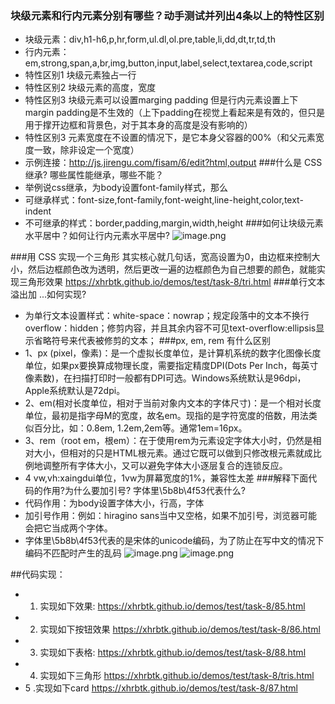 ### 块级元素和行内元素分别有哪些？动手测试并列出4条以上的特性区别
- 块级元素：div,h1-h6,p,hr,form,ul.dl,ol.pre,table,li,dd,dt,tr,td,th
- 行内元素：em,strong,span,a,br,img,button,input,label,select,textarea,code,script
- 特性区别1 块级元素独占一行
- 特性区别2 块级元素的高度，宽度
- 特性区别3 块级元素可以设置marging  padding  但是行内元素设置上下margin padding是不生效的（上下padding在视觉上看起来是有效的，但只是用于撑开边框和背景色，对于其本身的高度是没有影响的）
- 特性区别3 元素宽度在不设置的情况下，是它本身父容器的00%（和父元素宽度一致，除非设定一个宽度）
- 示例连接：http://js.jirengu.com/fisam/6/edit?html,output
###什么是 CSS 继承? 哪些属性能继承，哪些不能？
- 举例说css继承，为body设置font-family样式，那么
- 可继承样式：font-size,font-family,font-weight,line-height,color,text-indent
- 不可继承的样式：border,padding,margin,width,height
###如何让块级元素水平居中？如何让行内元素水平居中?
![image.png](http://upload-images.jianshu.io/upload_images/8649258-c51ac4216e5272e9.png?imageMogr2/auto-orient/strip%7CimageView2/2/w/1240)


###用 CSS 实现一个三角形
其实核心就几句话，宽高设置为0，由边框来控制大小，然后边框颜色改为透明，然后更改一遍的边框颜色为自己想要的颜色，就能实现三角形效果
https://xhrbtk.github.io/demos/test/task-8/tri.html
###单行文本溢出加 ...如何实现?
- 为单行文本设置样式：white-space：nowrap；规定段落中的文本不换行overflow：hidden；修剪内容，并且其余内容不可见text-overflow:ellipsis显示省略符号来代表被修剪的文本；
###px, em, rem 有什么区别
- 1、px (pixel，像素)：是一个虚拟长度单位，是计算机系统的数字化图像长度单位，如果px要换算成物理长度，需要指定精度DPI(Dots Per Inch，每英寸像素数)，在扫描打印时一般都有DPI可选。Windows系统默认是96dpi，Apple系统默认是72dpi。
- 2、em(相对长度单位，相对于当前对象内文本的字体尺寸)：是一个相对长度单位，最初是指字母M的宽度，故名em。现指的是字符宽度的倍数，用法类似百分比，如：0.8em, 1.2em,2em等。通常1em=16px。
- 3、rem（root em，根em）：在于使用rem为元素设定字体大小时，仍然是相对大小，但相对的只是HTML根元素。通过它既可以做到只修改根元素就成比例地调整所有字体大小，又可以避免字体大小逐层复合的连锁反应。
- 4 vw,vh:xaingdui单位，1vw为屏幕宽度的1%，兼容性太差
###解释下面代码的作用?为什么要加引号? 字体里\5b8b\4f53代表什么?
- 代码作用：为body设置字体大小，行高，字体
- 加引号作用：例如：hiragino sans当中又空格，如果不加引号，浏览器可能会把它当成两个字体。
- 字体里\5b8b\4f53代表的是宋体的unicode编码，为了防止在写中文的情况下编码不匹配时产生的乱码
![image.png](http://upload-images.jianshu.io/upload_images/8649258-4a2ac62949ac3245.png?imageMogr2/auto-orient/strip%7CimageView2/2/w/1240)
![image.png](http://upload-images.jianshu.io/upload_images/8649258-5318a22a925ed266.png?imageMogr2/auto-orient/strip%7CimageView2/2/w/1240)

##代码实现：
- 1.  实现如下效果: 
https://xhrbtk.github.io/demos/test/task-8/85.html
- 2.  实现如下按钮效果
https://xhrbtk.github.io/demos/test/task-8/86.html
- 3.  实现如下表格:
https://xhrbtk.github.io/demos/test/task-8/88.html
- 4. 实现如下三角形
https://xhrbtk.github.io/demos/test/task-8/tris.html
- 5 .实现如下card
https://xhrbtk.github.io/demos/test/task-8/87.html
